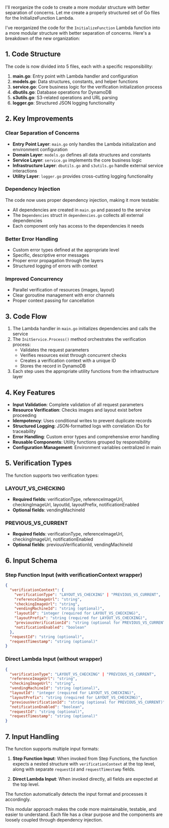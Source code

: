 I'll reorganize the code to create a more modular structure with better separation of concerns. Let me create a properly structured set of Go files for the InitializeFunction Lambda.

I've reorganized the code for the `InitializeFunction` Lambda function into a more modular structure with better separation of concerns. Here's a breakdown of the new organization:

## 1. Code Structure

The code is now divided into 5 files, each with a specific responsibility:

1. **main.go**: Entry point with Lambda handler and configuration
2. **models.go**: Data structures, constants, and helper functions
3. **service.go**: Core business logic for the verification initialization process
4. **dbutils.go**: Database operations for DynamoDB
5. **s3utils.go**: S3-related operations and URL parsing
6. **logger.go**: Structured JSON logging functionality

## 2. Key Improvements

### Clear Separation of Concerns

- **Entry Point Layer**: `main.go` only handles the Lambda initialization and environment configuration
- **Domain Layer**: `models.go` defines all data structures and constants
- **Service Layer**: `service.go` implements the core business logic
- **Infrastructure Layer**: `dbutils.go` and `s3utils.go` handle external service interactions
- **Utility Layer**: `logger.go` provides cross-cutting logging functionality

### Dependency Injection

The code now uses proper dependency injection, making it more testable:

- All dependencies are created in `main.go` and passed to the service
- The `Dependencies` struct in `dependencies.go` collects all external dependencies
- Each component only has access to the dependencies it needs

### Better Error Handling

- Custom error types defined at the appropriate level
- Specific, descriptive error messages
- Proper error propagation through the layers
- Structured logging of errors with context

### Improved Concurrency

- Parallel verification of resources (images, layout)
- Clear goroutine management with error channels
- Proper context passing for cancellation

## 3. Code Flow

1. The Lambda handler in `main.go` initializes dependencies and calls the service
2. The `InitService.Process()` method orchestrates the verification process:
   - Validates the request parameters
   - Verifies resources exist through concurrent checks
   - Creates a verification context with a unique ID
   - Stores the record in DynamoDB
3. Each step uses the appropriate utility functions from the infrastructure layer

## 4. Key Features

- **Input Validation**: Complete validation of all request parameters
- **Resource Verification**: Checks images and layout exist before proceeding
- **Idempotency**: Uses conditional writes to prevent duplicate records
- **Structured Logging**: JSON-formatted logs with correlation IDs for traceability
- **Error Handling**: Custom error types and comprehensive error handling
- **Reusable Components**: Utility functions grouped by responsibility
- **Configuration Management**: Environment variables centralized in main

## 5. Verification Types

The function supports two verification types:

### LAYOUT_VS_CHECKING
- **Required fields**: verificationType, referenceImageUrl, checkingImageUrl, layoutId, layoutPrefix, notificationEnabled
- **Optional fields**: vendingMachineId

### PREVIOUS_VS_CURRENT
- **Required fields**: verificationType, referenceImageUrl, checkingImageUrl, notificationEnabled
- **Optional fields**: previousVerificationId, vendingMachineId

## 6. Input Schema

### Step Function Input (with verificationContext wrapper)

```json
{
  "verificationContext": {
    "verificationType": "LAYOUT_VS_CHECKING" | "PREVIOUS_VS_CURRENT",
    "referenceImageUrl": "string",
    "checkingImageUrl": "string",
    "vendingMachineId": "string (optional)",
    "layoutId": "integer (required for LAYOUT_VS_CHECKING)",
    "layoutPrefix": "string (required for LAYOUT_VS_CHECKING)",
    "previousVerificationId": "string (optional for PREVIOUS_VS_CURRENT)",
    "notificationEnabled": "boolean"
  },
  "requestId": "string (optional)",
  "requestTimestamp": "string (optional)"
}
```

### Direct Lambda Input (without wrapper)

```json
{
  "verificationType": "LAYOUT_VS_CHECKING" | "PREVIOUS_VS_CURRENT",
  "referenceImageUrl": "string",
  "checkingImageUrl": "string",
  "vendingMachineId": "string (optional)",
  "layoutId": "integer (required for LAYOUT_VS_CHECKING)",
  "layoutPrefix": "string (required for LAYOUT_VS_CHECKING)",
  "previousVerificationId": "string (optional for PREVIOUS_VS_CURRENT)",
  "notificationEnabled": "boolean",
  "requestId": "string (optional)",
  "requestTimestamp": "string (optional)"
}
```

## 7. Input Handling

The function supports multiple input formats:

1. **Step Function Input**: When invoked from Step Functions, the function expects a nested structure with `verificationContext` at the top level, along with separate `requestId` and `requestTimestamp` fields.

2. **Direct Lambda Input**: When invoked directly, all fields are expected at the top level.

The function automatically detects the input format and processes it accordingly.

This modular approach makes the code more maintainable, testable, and easier to understand. Each file has a clear purpose and the components are loosely coupled through dependency injection.
